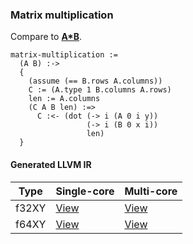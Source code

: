 ### Matrix multiplication
Compare to **[A*B](http://docs.opencv.org/modules/core/doc/basic_structures.html#matrixexpressions)**.

    matrix-multiplication :=
      (A B) :->
      {
        (assume (== B.rows A.columns))
        C := (A.type 1 B.columns A.rows)
        len := A.columns
        (C A B len) :=>
          C :<- (dot (-> i (A 0 i y))
                     (-> i (B 0 x i))
                     len)
      }

#### Generated LLVM IR
| Type   | Single-core | Multi-core |
|--------|-------------|------------|
| f32XY  | [View](https://raw.githubusercontent.com/biometrics/likely/gh-pages/ir/benchmarks/matrix_multiplication_f32XY__f32XY_f32XY_.ll) | [View](https://raw.githubusercontent.com/biometrics/likely/gh-pages/ir/benchmarks/matrix_multiplication_f32XY__f32XY_f32XY__m.ll) |
| f64XY  | [View](https://raw.githubusercontent.com/biometrics/likely/gh-pages/ir/benchmarks/matrix_multiplication_f64XY__f64XY_f64XY_.ll) | [View](https://raw.githubusercontent.com/biometrics/likely/gh-pages/ir/benchmarks/matrix_multiplication_f64XY__f64XY_f64XY__m.ll) |
